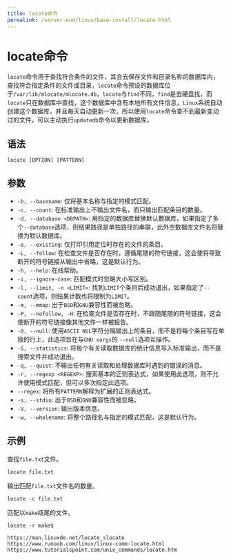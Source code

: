 ```yaml
---
title: locate命令
permalink: /server-end/linux/base-install/locate.html
---
```


# locate命令

`locate`命令用于查找符合条件的文件，其会去保存文件和目录名称的数据库内，查找符合指定条件的文件或目录，`locate`命令预设的数据库位于`/var/lib/mlocate/mlocate.db`，`locate`与`find`不同，`find`是去硬盘找，而`locate`只在数据库中查找，这个数据库中含有本地所有文件信息，`Linux`系统自动创建这个数据库，并且每天自动更新一次，所以使用`locate`命令查不到最新变动过的文件，可以主动执行`updatedb`命令以更新数据库。

## 语法

```shell
locate [OPTION] [PATTERN]
```

## 参数

- `-b, --basename`: 仅将基本名称与指定的模式匹配。
- `-c, --count`: 在标准输出上不输出文件名，而只输出匹配条目的数量。
- `-d, --database <DBPATH>`: 用指定的数据库替换默认数据库，如果指定了多个`--database`选项，则结果路径是单独路径的串联，此外空数据库文件名将替换为默认数据库。
- `-e, --existing`: 仅打印引用定位时存在的文件的条目。
- `-L, --follow`: 在检查文件是否存在时，遵循尾随的符号链接，这会使将导致断开的符号链接从输出中省略，这是默认行为。
- `-h, --help`: 在线帮助。
- `-i, --ignore-case`: 匹配模式时忽略大小写区别。
- `-l, --limit, -n <LIMIT>`: 找到`LIMIT`个条目后成功退出，如果指定了`--count`选项，则结果计数也将限制为`LIMIT`。
- `-m, --mmap`: 出于`BSD`和`GNU`兼容性而被忽略。
- `-P, --nofollow, -H`: 在检查文件是否存在时，不跟随尾随的符号链接，这会使断开的符号链接像其他文件一样被报告。
- `-0, --null`: 使用`ASCII NUL`字符分隔输出上的条目，而不是将每个条目写在单独的行上，此选项旨在与`GNU xargs`的 `--null`选项互操作。
- `-S, --statistics`: 将每个有关读取数据库的统计信息写入标准输出，而不是搜索文件并成功退出。
- `-q, --quiet`: 不输出任何有关读取和处理数据库时遇到的错误的消息。
- `-r, --regexp <REGEXP>`: 搜索基本的正则表达式，如果使用此选项，则不允许使用模式匹配，但可以多次指定此选项。
- `--regex`: 将所有`PATTERN`解释为扩展的正则表达式。
- `-s, --stdio`: 出于`BSD`和`GNU`兼容性而被忽略。
- `-V, --version`: 输出版本信息。
- `-w, --wholename`: 将整个路径名与指定的模式匹配，这是默认行为。

## 示例

查找`file.txt`文件。

```shell
locate file.txt
```

输出匹配`file.txt`文件名的数量。

```shell
locate -c file.txt
```

匹配以`make`结尾的文件。

```shell
locate -r make$
```

```shell
https://man.linuxde.net/locate_slocate
https://www.runoob.com/linux/linux-comm-locate.html
https://www.tutorialspoint.com/unix_commands/locate.htm
```
